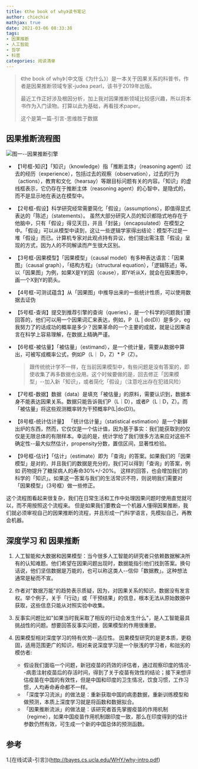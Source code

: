 ```yaml
---
title: 《the book of why》读书笔记
author: chiechie
mathjax: true
date: 2021-03-06 08:33:38
tags:
- 因果推断
- 人工智能
- 哲学
- 科普
categories: 阅读清单
---
```

> 《the book of why》（中文版《为什么》）是一本关于因果关系的科普书，作者是因果推断领域专家-judea pearl，该书于2019年出版。
>
> 最近工作正好涉及根因分析，加上我对因果推断领域比较感兴趣，所以将本书作为入门读物。打算以此为基础，再看技术paper。
>
> 这个是第一篇-引言-思维胜于数据


## 因果推断流程图

![图一--因果推断引擎](inference_engine.png)

- 【1号框-知识】「知识」（knowledge）指「推断主体」（reasoning agent）过去的经历（experience），包括过去的观察（observation），过去的行为（actions），教育和文化（hearsay）等跟目标问题有关的内容。「知识」的虚线框表示，它仍存在于推断主体（reasoning agent）的心智中，是隐式的，而不是显示地在表达在模型中。
- 【2号框-假设】科学研究经常需要简化「假设」（assumptions），即值得显式表达的「陈述」（statements）。
   虽然大部分研究人员的知识都隐式地存在于他脑中，只有「假设」得见天日，并且「封装」（encapsulated）在模型之中。「假设」可以从模型中读到，这让一些逻辑学家得出结论：模型不过是一堆「假设」而已。计算机专家对此观点持有异议，他们提出需注意「假设」呈现的方式，因为人的不同解读而产生很大区别。
- 【3号框-因果模型】「因果模型」（causal model）有多种表达语言：「因果图」（causal graph），「结构方程」（structural equation），「逻辑陈述」等。以「因果图」为例，如果X是Y的因（cause），即Y听从X，就会在因果图中，画一个X到Y的箭头。
- 【4号框-可测试蕴含】从「因果图」中推导出来的一些统计性质，可以使用数据去证伪
- 【5号框-查询】提交到推荐引擎的查询（queries），是一个科学的问题我们要回答的，他们可以用一个因果词汇来表达，例如，P（L | do(D)）是多少，eg我努力了的话成功的概率是多少？因果革命的一个主要的成就，就是让因果语言在科学上容易理解，在数据上精确严谨。
- 【6号框-被估量】「被估量」（estimand），是一个统计量，需要从数据中算出，可被写成概率公式，例如P（L｜ D，Z）* P（Z）。 
  > 跟传统统计学不一样，在当前因果模型中，有些问题是没有答案的，即使收集了再多数据也没用。这个时候要做的是，回去修正「因果模型」--加入新「知识」，或者简化「假设」（注意吃出存在犯错风险）

- 【7号框-数据】数据（data）是填充「被估量」的原料，需要认识到，数据本身不能表达因果关系。数据只能告诉我们P（L｜D），或者P（L｜D，Z）。而「被估量」将这些观测概率转为干预概率P(L|do(D))。

- 【8号框-统计估计量】 「统计估计量」（statistical estimation）是一个新鲜出炉的东西，然而，它仅仅是一个估计值，因为基于事实：我们能获取到的仅仅是无限总体的有限样本。幸运的是，统计学给了我们很多方法来应对这些不确定性--最大似然估计，propensity分数，置信区间，显著性检验。
   
- 【9号框-估计】「估计」（estimate）即为「查询」的答案。如果我们的「因果模型」是对的，并且我们的数据是充分的，我们可以得到「查询」的答案，例如 药物提升了糖尿病人的寿命30%+/-20%。
这样的回答，也会增加我们的科学的「知识」。如果这一答案与我们的生活常识不符，则说明我们需要对「因果模型」（3号框）做一些修正。
   
这个流程图看起来很复杂，我们在日常生活和工作中处理因果问题时使用直觉就可以，而不用按照这个流程来。
但是如果我们要教会一个机器人懂得因果推断，我们就必须审视自己的因果推断的流程，并且形成一门科学语言，先模拟自己，再教会机器。

## 深度学习 和 因果推断

1. 人工智能和大数据和因果模型：当今很多人工智能的研究者只依赖数据解决所有的认知难题。他们希望在因果问题出现时，数据能指引他们找到答案。换句话说，他们坚信数据是万能的，也可以称这类人--信仰「数据教」。这种想法通常是秘而不宣。
   
2. 作者对"数据万能"的趋势表示质疑，因为，对因果关系的知识，数据没有发言权。举个例子，关于「行动」或「干预结果」的信息，根本无法从原始数据中获取，这些信息只能从对照实验中收集。

3. 反事实问题比如"如果当时我采取了相反的行动会发生什么"，是人工智能最具挑战性的问题。想要回答反事实问题，因果模型的作用很重要。

4. 因果模型相对深度学习的特有优势--适应性。
因果模型研究的是更本质，更稳固，适用范围更广的知识，相对来说深度学习是一个肤浅的学习者，和拙劣的模仿者:
   
    - 假设我们面临一个问题，新冠疫苗的药效的评估者，通过观察印度的情况--病患注射疫苗后的存活时间，得到了关于疫苗有效性的结论；接下来想评估疫苗在中国的有效性，但是中国和印度的卫生情况，饮食习惯，工作习惯，人均寿命寿命都不一样。
    - 「深度学习流派」的做法是：重新获取中国的病患数据，重新训练模型和做预测，本质上深度学习就是将函数和数据拟合。
    - 「因果推断流派」的做法是：该研究者首先掌握疫苗的作用机制（regime），如果中国疫苗作用机制跟印度一致，那么在印度得到的估计参数仍然有效，可生成一个新的中国总体的预测函数。



## 参考
1.[在线试读-引言])(http://bayes.cs.ucla.edu/WHY/why-intro.pdf)